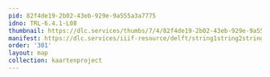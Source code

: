 ```yaml
---
pid: 82f4de19-2b02-43eb-929e-9a555a3a7775
idno: TRL-6.4.1-L08
thumbnail: https://dlc.services/thumbs/7/4/82f4de19-2b02-43eb-929e-9a555a3a7775/full/400,339/0/default.jpg
manifest: https://dlc.services/iiif-resource/delft/string1string2string3/kaartenproject-2007/TRL-6.4.1-L08
order: '301'
layout: map
collection: kaartenproject
---
```

